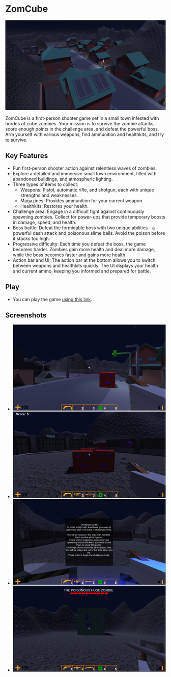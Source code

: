 # ZomCube

![Gameplay Screenshot](screenshots/w.png)

ZomCube is a first-person shooter game set in a small town infested with hordes of cube zombies. Your mission is to survive the zombie attacks, score enough points in the challenge area, and defeat the powerful boss. Arm yourself with various weapons, find ammunition and healthkits, and try to survive.

## Key Features

- Fun first-person shooter action against relentless waves of zombies.
- Explore a detailed and immersive small town environment, filled with abandoned buildings, and atmospheric lighting.
- Three types of items to collect:
  - Weapons: Pistol, automatic rifle, and shotgun, each with unique strengths and weaknesses.
  - Magazines: Provides ammunition for your current weapon.
  - Healthkits: Restores your health.
- Challenge area: Engage in a difficult fight against continuously spawning zombies. Collect for power-ups that provide temporary boosts in damage, speed, and health.
- Boss battle: Defeat the formidable boss with two unique abilities - a powerful dash attack and poisonous slime balls. Avoid the poison before it stacks too high.
- Progressive difficulty: Each time you defeat the boss, the game becomes harder. Zombies gain more health and deal more damage, while the boss becomes faster and gains more health.
- Action bar and UI: The action bar at the bottom allows you to switch between weapons and healthkits quickly. The UI displays your health and current ammo, keeping you informed and prepared for battle.

## Play
- You can play the game [using this link](https://berkeparildar.itch.io/zomcube).
## Screenshots

- ![Challenge Area](screenshots/ge.png)
- ![Challenge Area](screenshots/chl.png)
- ![Challenge Area](screenshots/chd1.png)
- ![Boss](screenshots/boss.png)

